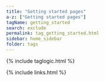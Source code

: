 ```yaml
---
title: "Getting started pages"
a-z: ["Getting started pages"]
tagName: getting_started
search: exclude
permalink: tag_getting_started.html
sidebar: home_sidebar
folder: tags
---
```

{% include taglogic.html %}

{% include links.html %}
